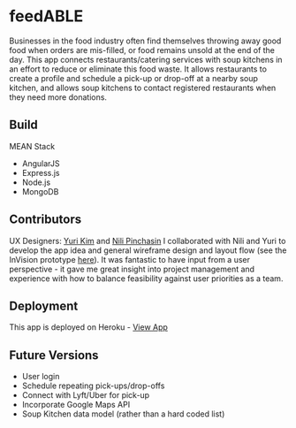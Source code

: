 # feedABLE
Businesses in the food industry often find themselves throwing away good food when orders are mis-filled, or food remains unsold at the end of the day. This app connects restaurants/catering services with soup kitchens in an effort to reduce or eliminate this food waste. It allows restaurants to create a profile and schedule a pick-up or drop-off at a nearby soup kitchen, and allows soup kitchens to contact registered restaurants when they need more donations.

## Build
MEAN Stack
- AngularJS
- Express.js
- Node.js
- MongoDB

## Contributors
UX Designers: [Yuri Kim](https://www.linkedin.com/in/yurik1m) and [Nili Pinchasin](https://www.linkedin.com/in/neeleebp?authType=NAME_SEARCH&authToken=1-8W&locale=en_US&trk=tyah&trkInfo=clickedVertical%3Amynetwork%2CclickedEntityId%3A121971366%2CauthType%3ANAME_SEARCH%2Cidx%3A1-1-1%2CtarId%3A1484683246761%2Ctas%3Anili)
I collaborated with Nili and Yuri to develop the app idea and general wireframe design and layout flow (see the InVision prototype [here](https://projects.invisionapp.com/share/C5A0Q7JNQ#/screens/214277544)). It was fantastic to have input from a user perspective - it gave me great insight into project management and experience with how to balance feasibility against user priorities as a team.

## Deployment
This app is deployed on Heroku - [View App](https://feedable.herokuapp.com)

## Future Versions
- User login
- Schedule repeating pick-ups/drop-offs
- Connect with Lyft/Uber for pick-up
- Incorporate Google Maps API
- Soup Kitchen data model (rather than a hard coded list)
